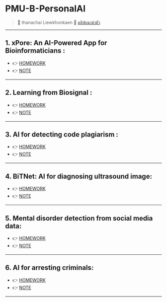 # PMU-B-PersonalAI
> :star2: thanachai Liewkhonkaen
> :star2: [คลิปแนะนำตัว](https://youtu.be/TtzfE--jGN8?si=71OeChg2KQcMcR11)
---
## 1. xPore: An AI-Powered App for Bioinformaticians :
  - :point_right: [HOMEWORK](https://github.com/thanachaili/PMU-B-PersonalAI/blob/2062b6f15f831a1e002a4ae0256f4a5ee9c70986/xPore_GMM_thanachaili.ipynb)
  - :point_right: [NOTE](https://github.com/thanachaili/PMU-B-PersonalAI/blob/24e8cf7376ac72d9c69a6616bf25dcf6952de924/%E0%B8%AA%E0%B8%A3%E0%B8%B8%E0%B8%9B%20xPore.pdf)
---
## 2. Learning from Biosignal :
  - :point_right: [HOMEWORK](https://github.com/thanachaili/PMU-B-PersonalAI/blob/3cbdf669007c7d786fb9b217c2fc10acf7cc9984/Learning_from_Biosignal.ipynb)
  - :point_right: [NOTE](https://github.com/thanachaili/PMU-B-PersonalAI/blob/24e8cf7376ac72d9c69a6616bf25dcf6952de924/%E0%B8%AA%E0%B8%A3%E0%B8%B8%E0%B8%9B%20Learning%20From%20Biosignal.pdf)
---
## 3. AI for detecting code plagiarism :
  - :point_right: [HOMEWORK](https://github.com/thanachaili/PMU-B-PersonalAI/blob/4372836fb0fd4c21a6c003a44b2003695dc5d1c2/thanachai_of_PMU_B_CodingAI_CodeCloneDetection_Workshop.ipynb)
  - :point_right: [NOTE](https://github.com/thanachaili/PMU-B-PersonalAI/blob/24e8cf7376ac72d9c69a6616bf25dcf6952de924/%E0%B8%AA%E0%B8%A3%E0%B8%B8%E0%B8%9B%20Ai%20For%20Detecting%20Code%20Plagiarism.pdf)
---
## 4. BiTNet: AI for diagnosing ultrasound image:
  - :point_right: [HOMEWORK](https://github.com/thanachaili/PMU-B-PersonalAI/blob/099d5775282058689ea6785ed942537e427f2ef1/thanachai_PMUB_Personal_AI_Image_classification_EfficientNetB5.ipynb)
  - :point_right: [NOTE](https://github.com/thanachaili/PMU-B-PersonalAI/blob/24e8cf7376ac72d9c69a6616bf25dcf6952de924/%E0%B8%AA%E0%B8%A3%E0%B8%B8%E0%B8%9B%20Bitnet_Ai%20For%20Diagnosing%20Ultrasound%20Image.pdf)
---
## 5. Mental disorder detection from social media data:
  - :point_right: [HOMEWORK](https://github.com/thanachaili/PMU-B-PersonalAI/blob/0c535025d6baa14c97d55eeb967dbbf739d044ba/thanachai_E_san_coding.ipynb)
  - :point_right: [NOTE](https://github.com/thanachaili/PMU-B-PersonalAI/blob/24e8cf7376ac72d9c69a6616bf25dcf6952de924/%E0%B8%AA%E0%B8%A3%E0%B8%B8%E0%B8%9B%20Mental%20disorder%20detection%20from%20social%20media%20data.pdf)
---
## 6. AI for arresting criminals:
  - :point_right: [HOMEWORK](https://github.com/thanachaili/PMU-B-PersonalAI/blob/0c535025d6baa14c97d55eeb967dbbf739d044ba/thanachai_Train_Yolov8_Object_Detection_on_Custom_Dataset.ipynb)
  - :point_right: [NOTE](https://github.com/thanachaili/PMU-B-PersonalAI/blob/24e8cf7376ac72d9c69a6616bf25dcf6952de924/%E0%B8%AA%E0%B8%A3%E0%B8%B8%E0%B8%9B%20AI%20For%20Arresting%20Criminals.pdf)
---

